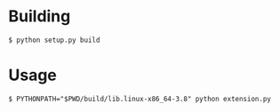 # Building

```
$ python setup.py build
```

# Usage

```
$ PYTHONPATH="$PWD/build/lib.linux-x86_64-3.8" python extension.py
```
